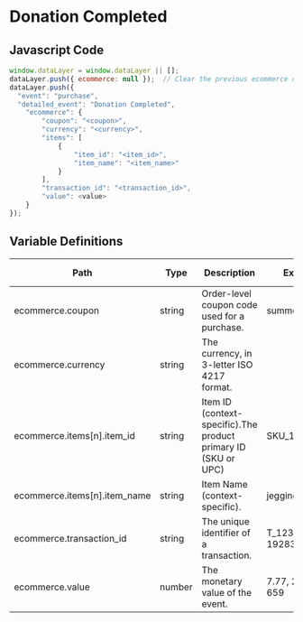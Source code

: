 # Donation Completed

### 

## Javascript Code
```js
window.dataLayer = window.dataLayer || [];
dataLayer.push({ ecommerce: null });  // Clear the previous ecommerce object.
dataLayer.push({
  "event": "purchase",
  "detailed_event": "Donation Completed",
    "ecommerce": {
        "coupon": "<coupon>",
        "currency": "<currency>",
        "items": [
            {
                "item_id": "<item_id>",
                "item_name": "<item_name>"
            }
        ],
        "transaction_id": "<transaction_id>",
        "value": <value>
    }
});
```

## Variable Definitions

|Path|Type|Description|Example|Pattern|Min Length|Max Length|Minimum|Maximum|Multiple Of|
| --- | --- | --- | --- | --- | --- | --- | --- | --- | --- |
|ecommerce.coupon|string|Order-level coupon code used for a purchase.|summer\_fun|||||||
|ecommerce.currency|string|The currency, in 3-letter ISO 4217 format.||||||||
|ecommerce.items[n].item_id|string|Item ID \(context-specific\).The product primary ID \(SKU or UPC\)|SKU\_12345|||||||
|ecommerce.items[n].item_name|string|Item Name \(context-specific\).|jeggings|||||||
|ecommerce.transaction_id|string|The unique identifier of a transaction.|T\_12345, 19283j2nm9jdjs|^[a-zA-Z0-9]{6,20}$|6|20||||
|ecommerce.value|number|The monetary value of the event.|7.77, 239.55, 659|||||||





